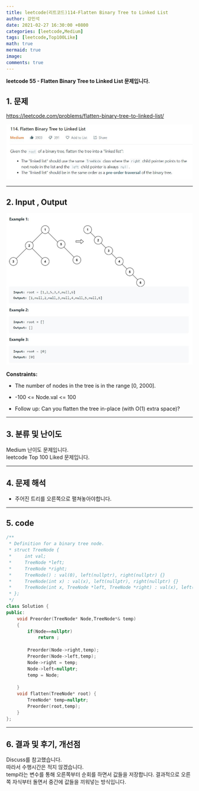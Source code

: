 ```yaml
---
title: leetcode(리트코드)114-Flatten Binary Tree to Linked List
author: 강민석
date: 2021-02-27 16:30:00 +0800
categories: [leetcode,Medium]
tags: [leetcode,Top100Like]
math: true
mermaid: true
image: 
comments: true
---
```


**leetcode 55 - Flatten Binary Tree to Linked List 문제입니다.**

## 1. 문제
<https://leetcode.com/problems/flatten-binary-tree-to-linked-list/>  

![](/assets/img/sample/leetcode/114/Problem.JPG)

-----  

## 2. Input , Output

![](/assets/img/sample/leetcode/114/input.JPG)  

**Constraints:**

- The number of nodes in the tree is in the range [0, 2000].
- -100 <= Node.val <= 100
 

- Follow up: Can you flatten the tree in-place (with O(1) extra space)?

-----  

## 3. 분류 및 난이도

Medium 난이도 문제입니다.  
leetcode Top 100 Liked 문제입니다.  


-----  

## 4. 문제 해석

- 주어진 트리를 오른쪽으로 펼쳐놓아야합니다.


-----  

## 5. code

```c++
/**
 * Definition for a binary tree node.
 * struct TreeNode {
 *     int val;
 *     TreeNode *left;
 *     TreeNode *right;
 *     TreeNode() : val(0), left(nullptr), right(nullptr) {}
 *     TreeNode(int x) : val(x), left(nullptr), right(nullptr) {}
 *     TreeNode(int x, TreeNode *left, TreeNode *right) : val(x), left(left), right(right) {}
 * };
 */
class Solution {
public:
    void Preorder(TreeNode* Node,TreeNode*& temp)
    {
        if(Node==nullptr)
            return ;
        
        Preorder(Node->right,temp);
        Preorder(Node->left,temp);
        Node->right = temp;
        Node->left=nullptr;
        temp = Node;

    }
    void flatten(TreeNode* root) {
        TreeNode* temp=nullptr;
        Preorder(root,temp);
    }
};
```


-----

## 6. 결과 및 후기, 개선점


Discuss를 참고했습니다.  
따라서 수행시간은 적지 않겠습니다.  
temp라는 변수를 통해 오른쪽부터 순회를 하면서 값들을 저장합니다. 결과적으로 오른쪽 자식부터 돌면서 중간에 값들을 끼워넣는 방식입니다.  


